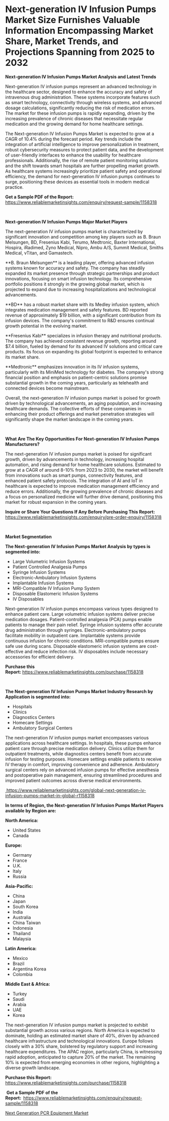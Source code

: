 <p><h1>Next-generation IV Infusion Pumps Market Size Furnishes Valuable Information Encompassing Market Share, Market Trends, and Projections Spanning from 2025 to 2032</h1></p><p><strong>Next-generation IV Infusion Pumps Market Analysis and Latest Trends</strong></p>
<p><p>Next-generation IV infusion pumps represent an advanced technology in the healthcare sector, designed to enhance the accuracy and safety of intravenous drug administration. These systems incorporate features such as smart technology, connectivity through wireless systems, and advanced dosage calculations, significantly reducing the risk of medication errors. The market for these infusion pumps is rapidly expanding, driven by the increasing prevalence of chronic diseases that necessitate regular medication and the growing demand for home healthcare settings.</p><p>The Next-generation IV Infusion Pumps Market is expected to grow at a CAGR of 10.4% during the forecast period. Key trends include the integration of artificial intelligence to improve personalization in treatment, robust cybersecurity measures to protect patient data, and the development of user-friendly interfaces to enhance the usability for healthcare professionals. Additionally, the rise of remote patient monitoring solutions and the shift towards smart hospitals are further propelling market growth. As healthcare systems increasingly prioritize patient safety and operational efficiency, the demand for next-generation IV infusion pumps continues to surge, positioning these devices as essential tools in modern medical practice.</p></p>
<p><strong>Get a Sample PDF of the Report:&nbsp;</strong> <a href="https://www.reliablemarketinsights.com/enquiry/request-sample/1158318?utm_campaign=2252&utm_medium=2&utm_source=Github&utm_content=ia&utm_term=21032025&utm_id=next-generation-iv-infusion-pumps">https://www.reliablemarketinsights.com/enquiry/request-sample/1158318</a></p>
<p>&nbsp;</p>
<p><strong>Next-generation IV Infusion Pumps Major Market Players</strong></p>
<p><p>The next-generation IV infusion pumps market is characterized by significant innovation and competition among key players such as B. Braun Melsungen, BD, Fresenius Kabi, Terumo, Medtronic, Baxter International, Hospira, iRadimed, Zyno Medical, Nipro, Ambu A/S, Summit Medical, Smiths Medical, vTitan, and Gamastech.</p><p>**B. Braun Melsungen** is a leading player, offering advanced infusion systems known for accuracy and safety. The company has steadily expanded its market presence through strategic partnerships and product innovations, focusing on smart infusion technology. Its comprehensive portfolio positions it strongly in the growing global market, which is projected to expand due to increasing hospitalizations and technological advancements.</p><p>**BD** has a robust market share with its Medley infusion system, which integrates medication management and safety features. BD reported revenue of approximately $19 billion, with a significant contribution from its infusion devices. The company's commitment to R&D ensures continual growth potential in the evolving market.</p><p>**Fresenius Kabi** specializes in infusion therapy and nutritional products. The company has achieved consistent revenue growth, reporting around $7.4 billion, fueled by demand for its advanced IV solutions and critical care products. Its focus on expanding its global footprint is expected to enhance its market share.</p><p>**Medtronic** emphasizes innovation in its IV infusion systems, particularly with its MiniMed technology for diabetes. The company's strong financial position and emphasis on patient-centric solutions promise substantial growth in the coming years, particularly as telehealth and connected devices become mainstream.</p><p>Overall, the next-generation IV infusion pumps market is poised for growth driven by technological advancements, an aging population, and increasing healthcare demands. The collective efforts of these companies in enhancing their product offerings and market penetration strategies will significantly shape the market landscape in the coming years.</p></p>
<p>&nbsp;</p>
<p><strong>What Are The Key Opportunities For Next-generation IV Infusion Pumps Manufacturers?</strong></p>
<p><p>The next-generation IV infusion pumps market is poised for significant growth, driven by advancements in technology, increasing hospital automation, and rising demand for home healthcare solutions. Estimated to grow at a CAGR of around 8-10% from 2023 to 2030, the market will benefit from innovations such as smart pumps, connectivity features, and enhanced patient safety protocols. The integration of AI and IoT in healthcare is expected to improve medication management efficiency and reduce errors. Additionally, the growing prevalence of chronic diseases and a focus on personalized medicine will further drive demand, positioning this market for robust expansion in the coming years.</p></p>
<p><strong>Inquire or Share Your Questions If Any Before Purchasing This Report:</strong> <a href="https://www.reliablemarketinsights.com/enquiry/pre-order-enquiry/1158318?utm_campaign=2252&utm_medium=2&utm_source=Github&utm_content=ia&utm_term=21032025&utm_id=next-generation-iv-infusion-pumps">https://www.reliablemarketinsights.com/enquiry/pre-order-enquiry/1158318</a></p>
<p>&nbsp;</p>
<p><strong>Market Segmentation</strong></p>
<p><strong>The Next-generation IV Infusion Pumps Market Analysis by types is segmented into:</strong></p>
<p><ul><li>Large Volumetric Infusion Systems</li><li>Patient Controlled Analgesia Pumps</li><li>Syringe Infusion Systems</li><li>Electronic-Ambulatory Infusion Systems</li><li>Implantable Infusion Systems</li><li>MRI-Compatible IV Infusion Pump System</li><li>Disposable Elastomeric Infusion Systems</li><li>IV Disposables</li></ul></p>
<p><p>Next-generation IV infusion pumps encompass various types designed to enhance patient care. Large volumetric infusion systems deliver precise medication dosages. Patient-controlled analgesia (PCA) pumps enable patients to manage their pain relief. Syringe infusion systems offer accurate drug administration through syringes. Electronic-ambulatory pumps facilitate mobility in outpatient care. Implantable systems provide continuous infusion for chronic conditions. MRI-compatible pumps ensure safe use during scans. Disposable elastomeric infusion systems are cost-effective and reduce infection risk. IV disposables include necessary accessories for efficient delivery.</p></p>
<p><strong>Purchase this Report:&nbsp;</strong><a href="https://www.reliablemarketinsights.com/purchase/1158318?utm_campaign=2252&utm_medium=2&utm_source=Github&utm_content=ia&utm_term=21032025&utm_id=next-generation-iv-infusion-pumps">https://www.reliablemarketinsights.com/purchase/1158318</a></p>
<p>&nbsp;</p>
<p><strong>The Next-generation IV Infusion Pumps Market Industry Research by Application is segmented into:</strong></p>
<p><ul><li>Hospitals</li><li>Clinics</li><li>Diagnostics Centers</li><li>Homecare Settings</li><li>Ambulatory Surgical Centers</li></ul></p>
<p><p>The next-generation IV infusion pumps market encompasses various applications across healthcare settings. In hospitals, these pumps enhance patient care through precise medication delivery. Clinics utilize them for outpatient treatments, while diagnostics centers benefit from accurate infusion for testing purposes. Homecare settings enable patients to receive IV therapy in comfort, improving convenience and adherence. Ambulatory surgical centers rely on advanced infusion pumps for effective anesthesia and postoperative pain management, ensuring streamlined procedures and improved patient outcomes across diverse medical environments.</p></p>
<p><a href="https://www.reliablemarketinsights.com/global-next-generation-iv-infusion-pumps-market-in-global-r1158318?utm_campaign=2252&utm_medium=2&utm_source=Github&utm_content=ia&utm_term=21032025&utm_id=next-generation-iv-infusion-pumps">&nbsp;https://www.reliablemarketinsights.com/global-next-generation-iv-infusion-pumps-market-in-global-r1158318</a></p>
<p><strong>In terms of Region, the Next-generation IV Infusion Pumps Market Players available by Region are:</strong></p>
<p>
    <p> <strong> North America: </strong>
        <ul>
            <li>United States</li>
            <li>Canada</li>
        </ul>
        </p> 
    <p> <strong> Europe: </strong>
        <ul>
            <li>Germany</li>
            <li>France</li>
            <li>U.K.</li>
            <li>Italy</li>
            <li>Russia</li>
        </ul>
        </p> 
    <p> <strong> Asia-Pacific: </strong>
        <ul>
            <li>China</li>
            <li>Japan</li>
            <li>South Korea</li>
            <li>India</li>
            <li>Australia</li>
            <li>China Taiwan</li>
            <li>Indonesia</li>
            <li>Thailand</li>
            <li>Malaysia</li>
        </ul>
        </p> 
    <p> <strong> Latin America: </strong>
        <ul>
            <li>Mexico</li>
            <li>Brazil</li>
            <li>Argentina Korea</li>
            <li>Colombia</li>
        </ul>
        </p> 
    <p> <strong> Middle East & Africa: </strong>
        <ul>
            <li>Turkey</li>
            <li>Saudi</li>
            <li>Arabia</li>
            <li>UAE</li>
            <li>Korea</li>
        </ul>
    </p>
    </p>
<p><p>The next-generation IV infusion pumps market is projected to exhibit substantial growth across various regions. North America is expected to dominate, holding an estimated market share of 40%, driven by advanced healthcare infrastructure and technological innovations. Europe follows closely with a 30% share, bolstered by regulatory support and increasing healthcare expenditures. The APAC region, particularly China, is witnessing rapid adoption, anticipated to capture 20% of the market. The remaining 10% is expected from emerging economies in other regions, highlighting a diverse growth landscape.</p></p>
<p><strong>Purchase this Report: </strong><a href="https://www.reliablemarketinsights.com/purchase/1158318?utm_campaign=2252&utm_medium=2&utm_source=Github&utm_content=ia&utm_term=21032025&utm_id=next-generation-iv-infusion-pumps">https://www.reliablemarketinsights.com/purchase/1158318</a></p>
<p>&nbsp;<strong>Get a Sample PDF of the Report:&nbsp;&nbsp;</strong><a href="https://www.reliablemarketinsights.com/enquiry/request-sample/1158318?utm_campaign=2252&utm_medium=2&utm_source=Github&utm_content=ia&utm_term=21032025&utm_id=next-generation-iv-infusion-pumps">https://www.reliablemarketinsights.com/enquiry/request-sample/1158318</a></p>
<p><strong></strong></p>
<p><p><a href="https://github.com/DianaWilson796/Market-Research-Report-List-2/blob/main/next-generation-pcr-equipment-market.md?utm_campaign=2252&utm_medium=2&utm_source=Github&utm_content=ia&utm_term=21032025&utm_id=next-generation-iv-infusion-pumps">Next Generation PCR Equipment Market</a></p></p>